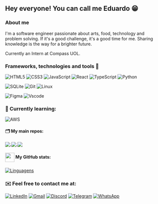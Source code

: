 ## Hey everyone! You can call me Eduardo 😁

### About me

I'm a software engineer passionate about arts, food, technology and problem solving. If it's a good challenge, it's a good time for me. Sharing knowledge is the way for a brighter future.

Currently an Intern at Compass UOL.



<div style="width: max-content;">

### Frameworks, technologies and tools 🔧

![HTML5](https://img.shields.io/badge/HTML5-E34F26?style=for-the-badge&logo=html5&logoColor=white) 
![CSS3](https://img.shields.io/badge/CSS3-1572B6?style=for-the-badge&logo=css3&logoColor=white) 
![JavaScript](https://img.shields.io/badge/JavaScript-F7DF1E?style=for-the-badge&logo=javascript&logoColor=black) 
![React](https://img.shields.io/badge/React-20232A?style=for-the-badge&logo=react&logoColor=61DAFB)
![TypeScript](https://img.shields.io/badge/TypeScript-007ACC?style=for-the-badge&logo=typescript&logoColor=white) 
![Python](https://img.shields.io/badge/python-3670A0?style=for-the-badge&logo=python&logoColor=ffdd54)

![SQLite](https://img.shields.io/badge/SQLite-000?style=for-the-badge&logo=sqlite&logoColor=07405E) 
![Git](https://img.shields.io/badge/GIT-E44C30?style=for-the-badge&logo=git&logoColor=white) 
![Linux](https://img.shields.io/badge/Linux-000?style=for-the-badge&logo=linux&logoColor=FCC624) 

![Figma](https://img.shields.io/badge/Figma-696969?style=for-the-badge&logo=figma&logoColor=figma) 
![Vscode](https://img.shields.io/badge/Vscode-007ACC?style=for-the-badge&logo=visual-studio-code&logoColor=white) 


### 🌱 Currently learning:
![AWS](https://img.shields.io/badge/AWS-000.svg?style=for-the-badge&logo=amazon-aws&logoColor=white) 

#### 🗂️ My main repos:
<a href="https://github.com/munizeduardo/Ignite-Shop">
  <img align="center" src="https://github-readme-stats.vercel.app/api/pin/?username=munizeduardo&repo=Ignite-Shop&&theme=dark" />
</a>
<a href="https://github.com/munizeduardo/Coffee-Delivery">
  <img align="center" src="https://github-readme-stats.vercel.app/api/pin/?username=munizeduardo&repo=Coffee-Delivery&&theme=dark" />
</a>
<a href="https://github.com/munizeduardo/Ignite-UI">
  <img align="center" src="https://github-readme-stats.vercel.app/api/pin/?username=munizeduardo&repo=Ignite-UI&&theme=dark" />
</a>

#### <img src="https://github.githubassets.com/images/modules/logos_page/GitHub-Mark.png" width="30" style="vertical-align: middle;"> My GitHub stats: 
[![Linguagens](https://github-readme-stats.vercel.app/api/top-langs/?username=munizeduardo&layout=compact&&theme=dark)](https://github.com/munizeduardo?tab=repositories)

### ✉️ Feel free to contact me at:

[![LinkedIn](https://img.shields.io/badge/LinkedIn-0077B5?style=for-the-badge&logo=linkedin&logoColor=white)](https://www.linkedin.com/in/munizeduardo1/) 
 [![Gmail](https://img.shields.io/badge/Gmail-333333?style=for-the-badge&logo=gmail&logoColor=red)](mailto:munizeduardodev@gmail.com) 
[![Discord](https://img.shields.io/badge/Discord-7289DA?style=for-the-badge&logo=discord&logoColor=white)](https://discord.com/channels/@dueu./)
 [![Telegram](https://img.shields.io/badge/Telegram-000?style=for-the-badge&logo=telegram&logoColor=2CA5E0)](https://t.me/doardomuniz) 
 [![WhatsApp](https://img.shields.io/badge/WhatsApp-25D366?style=for-the-badge&logo=whatsapp&logoColor=white)](https://wa.me/5571997243696)

#
